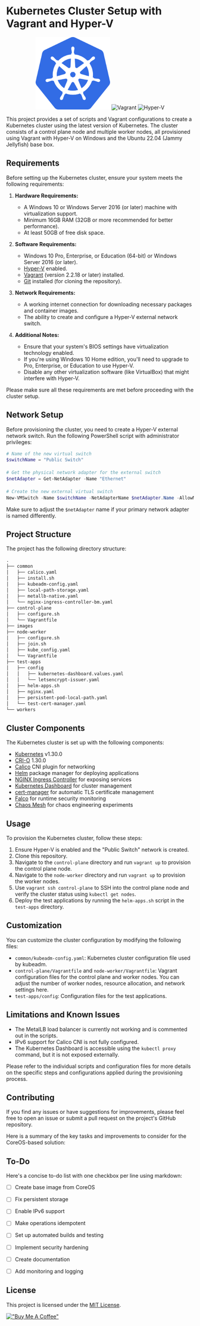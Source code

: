 # Kubernetes Cluster Setup with Vagrant and Hyper-V

<p align="center">
  <img src="https://raw.githubusercontent.com/kubernetes/kubernetes/master/logo/logo.png" alt="Kubernetes" width="200"/>
  <img src="https://upload.wikimedia.org/wikipedia/commons/8/87/Vagrant.png" alt="Vagrant" width="200"/>
  <img src="https://upload.wikimedia.org/wikipedia/commons/5/58/Hyper-V_Logo.png" alt="Hyper-V" width="200"/>
</p>

This project provides a set of scripts and Vagrant configurations to create a Kubernetes cluster using the latest version of Kubernetes. The cluster consists of a control plane node and multiple worker nodes, all provisioned using Vagrant with Hyper-V on Windows and the Ubuntu 22.04 (Jammy Jellyfish) base box.


## Requirements

Before setting up the Kubernetes cluster, ensure your system meets the following requirements:

1. **Hardware Requirements:**
   - A Windows 10 or Windows Server 2016 (or later) machine with virtualization support.
   - Minimum 16GB RAM (32GB or more recommended for better performance).
   - At least 50GB of free disk space.

2. **Software Requirements:**
   - Windows 10 Pro, Enterprise, or Education (64-bit) or Windows Server 2016 (or later).
   - [Hyper-V](https://docs.microsoft.com/en-us/virtualization/hyper-v-on-windows/quick-start/enable-hyper-v) enabled.
   - [Vagrant](https://www.vagrantup.com/) (version 2.2.18 or later) installed.
   - [Git](https://git-scm.com/downloads) installed (for cloning the repository).

3. **Network Requirements:**
   - A working internet connection for downloading necessary packages and container images.
   - The ability to create and configure a Hyper-V external network switch.

4. **Additional Notes:**
   - Ensure that your system's BIOS settings have virtualization technology enabled.
   - If you're using Windows 10 Home edition, you'll need to upgrade to Pro, Enterprise, or Education to use Hyper-V.
   - Disable any other virtualization software (like VirtualBox) that might interfere with Hyper-V.

Please make sure all these requirements are met before proceeding with the cluster setup.

## Network Setup

Before provisioning the cluster, you need to create a Hyper-V external network switch. Run the following PowerShell script with administrator privileges:

```powershell
# Name of the new virtual switch
$switchName = "Public Switch"

# Get the physical network adapter for the external switch
$netAdapter = Get-NetAdapter -Name "Ethernet" 

# Create the new external virtual switch
New-VMSwitch -Name $switchName -NetAdapterName $netAdapter.Name -AllowManagementOS $true
```

Make sure to adjust the `$netAdapter` name if your primary network adapter is named differently.

## Project Structure

The project has the following directory structure:

```
.
├── common
│   ├── calico.yaml
│   ├── install.sh
│   ├── kubeadm-config.yaml
│   ├── local-path-storage.yaml
│   ├── metallb-native.yaml
│   └── nginx-ingress-controller-bm.yaml
├── control-plane
│   ├── configure.sh
│   └── Vagrantfile
├── images
├── node-worker
│   ├── configure.sh
│   ├── join.sh
│   ├── kube_config.yaml
│   └── Vagrantfile
├── test-apps
│   ├── config
│   │   ├── kubernetes-dashboard.values.yaml
│   │   └── letsencrypt-issuer.yaml
│   ├── helm-apps.sh
│   ├── nginx.yaml
│   ├── persistent-pod-local-path.yaml
│   └── test-cert-manager.yaml
└── workers
```

## Cluster Components

The Kubernetes cluster is set up with the following components:

- [Kubernetes](https://kubernetes.io/) v1.30.0
- [CRI-O](https://cri-o.io/) 1.30.0
- [Calico](https://www.tigera.io/project-calico/) CNI plugin for networking
- [Helm](https://helm.sh/) package manager for deploying applications
- [NGINX Ingress Controller](https://docs.nginx.com/nginx-ingress-controller/) for exposing services
- [Kubernetes Dashboard](https://kubernetes.io/docs/tasks/access-application-cluster/web-ui-dashboard/) for cluster management
- [cert-manager](https://cert-manager.io/) for automatic TLS certificate management
- [Falco](https://falco.org/) for runtime security monitoring
- [Chaos Mesh](https://chaos-mesh.org/) for chaos engineering experiments

## Usage

To provision the Kubernetes cluster, follow these steps:

1. Ensure Hyper-V is enabled and the "Public Switch" network is created.
2. Clone this repository.
3. Navigate to the `control-plane` directory and run `vagrant up` to provision the control plane node.
4. Navigate to the `node-worker` directory and run `vagrant up` to provision the worker nodes.
5. Use `vagrant ssh control-plane` to SSH into the control plane node and verify the cluster status using `kubectl get nodes`.
6. Deploy the test applications by running the `helm-apps.sh` script in the `test-apps` directory.

## Customization

You can customize the cluster configuration by modifying the following files:

- `common/kubeadm-config.yaml`: Kubernetes cluster configuration file used by kubeadm.
- `control-plane/Vagrantfile` and `node-worker/Vagrantfile`: Vagrant configuration files for the control plane and worker nodes. You can adjust the number of worker nodes, resource allocation, and network settings here.
- `test-apps/config`: Configuration files for the test applications.

## Limitations and Known Issues

- The MetalLB load balancer is currently not working and is commented out in the scripts.
- IPv6 support for Calico CNI is not fully configured.
- The Kubernetes Dashboard is accessible using the `kubectl proxy` command, but it is not exposed externally.

Please refer to the individual scripts and configuration files for more details on the specific steps and configurations applied during the provisioning process.



## Contributing

If you find any issues or have suggestions for improvements, please feel free to open an issue or submit a pull request on the project's GitHub repository.

Here is a summary of the key tasks and improvements to consider for the CoreOS-based solution:

## To-Do 

Here's a concise to-do list with one checkbox per line using markdown:

- [ ] Create base image from CoreOS
- [ ] Fix persistent storage
- [ ] Enable IPv6 support
- [ ] Make operations idempotent
- [ ] Set up automated builds and testing
- [ ] Implement security hardening
- [ ] Create documentation
- [ ] Add monitoring and logging


## License

This project is licensed under the [MIT License](LICENSE).

[!["Buy Me A Coffee"](https://www.buymeacoffee.com/assets/img/custom_images/orange_img.png)](https://buymeacoffee.com/luisgz)
